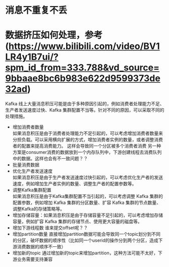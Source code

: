 # 消息不重复不丢



# 数据挤压如何处理，参考(https://www.bilibili.com/video/BV1LR4y1B7ui/?spm_id_from=333.788&vd_source=9bbaae8bc6b983e622d9599373de32ad)
Kafka 线上大量消息积压可能是由于多种原因引起的，例如消费者处理能力不足、生产者发送速度过快、Kafka 集群配置不当等。针对不同的原因，可以采取不同的处理措施。
- 增加消费者数量  
    如果消息积压是由于消费者处理能力不足引起的，可以考虑增加消费者数量来分担负载。可以采用横向扩展的方式，增加消费者实例的数量，或者调整消费者的配置来提高消费能力。
    这样会导致同一个分区被多个消费者消费
    另一种方案是consumer消费的数据放到一个内存队列中，下游创建线程去消费队列中的数据。这样也会有不一致问题？？
- 批量消费数据  
- 优化生产者发送速度  
    如果消息积压是由于生产者发送速度过快引起的，可以考虑优化生产者的发送速度，例如增加生产者实例的数量、调整生产者的配置参数等。
- 调整Kafka集群配置  
    如果消息积压是由于Kafka集群配置不当引起的，可以考虑调整 Kafka 集群的配置参数，例如增加 Kafka 集群的分区数量、扩容 Kafka 集群的节点数量、调整Kafka的存储策略等。
- 增加存储容量：如果消息积压是由于存储容量不足引起的，可以考虑增加存储容量，例如扩容 Kafka 集群的存储节点、使用更大容量的磁盘等。
- 增加下游线程数
    谁来提交offset呢？？
- 增加partition数量
    直接增加partition数据可能会导致同一个topic划分到不同的分区，破坏数据的顺序性（比如同一个userid的操作分到两个分区，造成下游消费数据的顺序不一致）
- 增加新的topic
    通过增加新的topic来增加partition，这种方法可能不太好，下游业务需要支持兼容
